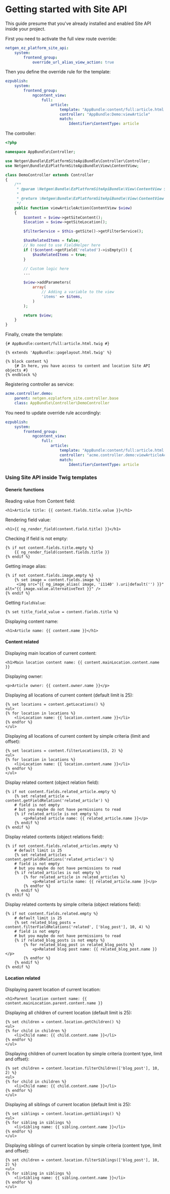 # Getting started with Site API

This guide presume that you've already installed and enabled Site API inside your project.

First you need to activate the full view route override:

```yaml
netgen_ez_platform_site_api:
    system:
        frontend_group:
            override_url_alias_view_action: true
```

Then you define the override rule for the template:

```yaml
ezpublish:
    system:
        frontend_group:
            ngcontent_view:
                full:
                    article:
                        template: "AppBundle:content/full:article.html.twig"
                        controller: "AppBundle:Demo:viewArticle"
                        match:
                            Identifier\ContentType: article
```

The controller:

```php
<?php

namespace AppBundle\Controller;

use Netgen\Bundle\EzPlatformSiteApiBundle\Controller\Controller;
use Netgen\Bundle\EzPlatformSiteApiBundle\View\ContentView;

class DemoController extends Controller
{
    /**
     * @param \Netgen\Bundle\EzPlatformSiteApiBundle\View\ContentView $view
     *
     * @return \Netgen\Bundle\EzPlatformSiteApiBundle\View\ContentView
     */
    public function viewArticleAction(ContentView $view)
    {
        $content = $view->getSiteContent();
        $location = $view->getSiteLocation();

        $filterService = $this-getSite()->getFilterService();

		$hasRelatedItems = false;
		// No need to use FieldHelper here
		if (!$content->getField('related')->isEmpty()) {
			$hasRelatedItems = true;
		}

        // Custom logic here
        ...

        $view->addParameters(
            array(
                // Adding a variable to the view
                'items' => $items,
            )
        );

        return $view;
    }
}
```


Finally, create the template:

```twig
{# AppBundle:content/full:article.html.twig #}

{% extends 'AppBundle::pagelayout.html.twig' %}

{% block content %}
    {# In here, you have access to content and location Site API objects #}
{% endblock %}
```

Registering controller as service:

```yaml
acme.controller.demo:
    parent: netgen.ezplatform_site.controller.base
    class: AppBundle\Controller\DemoController
```

You need to update override rule accordingly:

```yaml
ezpublish:
    system:
        frontend_group:
            ngcontent_view:
                full:
                    article:
                        template: "AppBundle:content/full:article.html.twig"
                        controller: "acme.controller.demo:viewArticleAction"
                        match:
                            Identifier\ContentType: article
```

### Using Site API inside Twig templates

#### Generic functions

Reading value from Content field:

```twig
<h1>Article title: {{ content.fields.title.value }}</h1>
```

Rendering field value:

```twig
<h1>{{ ng_render_field(content.field.title) }}</h1>
```

Checking if field is not empty:
```twig
{% if not content.fields.title.empty %}
	{{ ng_render_field(content.fields.title }}
{% endif %}
```

Getting image alias:
```twig
{% if not content.fields.image.empty %}
    {% set image = content.fields.image %}
     <img src="{{ ng_image_alias( image, 'i1140' ).uri|default('') }}" alt="{{ image.value.alternativeText }}" />
{% endif %}
```

Getting `FieldValue`:
```twig
{% set title_field_value = content.fields.title %}
```

Displaying content name:
```twig
<h1>Article name: {{ content.name }}</h1>
```

#### Content related

Displaying main location of current content:
```twig
<h1>Main location content name: {{ content.mainLocation.content.name }}
```

Displaying owner:
```twig
<p>Article owner: {{ content.owner.name }}</p>
```

Displaying all locations of current content (default limit is 25):
```twig
{% set locations = content.getLocations() %}
<ul>
{% for location in locations %}
	<li>Location name: {{ location.content.name }}</li>
{% endfor %}
</ul>
```

Displaying all locations of current content by simple criteria (limit and offset):
```twig
{% set locations = content.filterLocations(15, 2) %}
<ul>
{% for location in locations %}
	<li>Location name: {{ location.content.name }}</li>
{% endfor %}
</ul>
```

Display related content (object relation field):
```twig
{% if not content.fields.related_article.empty %}
	{% set related_article = content.getFieldRelation('related_article') %}
	# field is not empty
	# but you maybe do not have permissions to read
	{% if related_article is not empty %}
		<p>Related article name: {{ related_article.name }}</p>
	{% endif %}
{% endif %} 
```

Display related contents (object relations field):
```twig
{% if not content.fields.related_articles.empty %}
	# default limit is 25
	{% set related_articles = content.getFieldRelations('related_articles') %}
	# field is not empty
	# but you maybe do not have permissions to read
	{% if related_articles is not empty %}
		{% for related_article in related_articles %}
			<p>Related article name: {{ related_article.name }}</p>
		{% endfor %}
	{% endif %}
{% endif %} 
```

Display related contents by simple criteria (object relations field):
```twig
{% if not content.fields.related.empty %}
	# default limit is 25
	{% set related_blog_posts = content.filterFieldRelations('related', ['blog_post'], 10, 4) %}
	# field is not empty
	# but you maybe do not have permissions to read
	{% if related_blog_posts is not empty %}
		{% for related_blog_post in related_blog_posts %}
			<p>Related blog post name: {{ related_blog_post.name }}</p>
		{% endfor %}
	{% endif %}
{% endif %} 
```

#### Location related

Displaying parent location of current location:
```twig
<h1>Parent location content name: {{ content.mainLocation.parent.content.name }}
```

Displaying all children of current location (default limit is 25):
```twig
{% set children = content.location.getChildren() %}
<ul>
{% for child in children %}
	<li>Child name: {{ child.content.name }}</li>
{% endfor %}
</ul>
```

Displaying children of current location by simple criteria (content type, limit and offset):
```twig
{% set children = content.location.filterChildren(['blog_post'], 10, 2) %}
<ul>
{% for child in children %}
	<li>Child name: {{ child.content.name }}</li>
{% endfor %}
</ul>
```

Displaying all siblings of current location (default limit is 25):
```twig
{% set siblings = content.location.getSiblings() %}
<ul>
{% for sibling in siblings %}
	<li>Sibling name: {{ sibling.content.name }}</li>
{% endfor %}
</ul>
```

Displaying siblings of current location by simple criteria (content type, limit and offset):
```twig
{% set children = content.location.filterSiblings(['blog_post'], 10, 2) %}
<ul>
{% for sibling in siblings %}
	<li>Sibling name: {{ sibling.content.name }}</li>
{% endfor %}
</ul>
```
